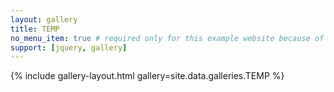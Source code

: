 ```yaml
---
layout: gallery
title: TEMP
no_menu_item: true # required only for this example website because of menu construction
support: [jquery, gallery]
---
```


{% include gallery-layout.html gallery=site.data.galleries.TEMP %}

[license]: http://creativecommons.org/licenses/by-nc-sa/4.0/
[repo]: https://github.com/opieters/jekyll-gallery-example
